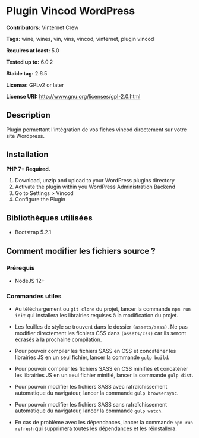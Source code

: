 # Plugin Vincod WordPress

**Contributors:** Vinternet Crew

**Tags:** wine, wines, vin, vins, vincod, vinternet, plugin vincod

**Requires at least:** 5.0

**Tested up to:** 6.0.2

**Stable tag:** 2.6.5

**License:** GPLv2 or later

**License URI:** http://www.gnu.org/licenses/gpl-2.0.html

## Description
Plugin permettant l'intégration de vos fiches vincod directement sur votre site Wordpress.

## Installation
**PHP 7+ Required.**

1. Download, unzip and upload to your WordPress plugins directory
2. Activate the plugin within you WordPress Administration Backend
3. Go to Settings > Vincod
4. Configure the Plugin

## Bibliothèques utilisées
* Bootstrap 5.2.1

## Comment modifier les fichiers source ?

### Prérequis
* NodeJS 12+

### Commandes utiles
* Au téléchargement ou `git clone` du projet, lancer la commande `npm run init` qui installera les librairies requises à la modification du projet.

* Les feuilles de style se trouvent dans le dossier `(assets/sass)`. Ne pas modifier directement les fichiers CSS dans `(assets/css)` car ils seront écrasés à la prochaine compilation.

* Pour pouvoir compiler les fichiers SASS en CSS et concaténer les librairies JS en un seul fichier, lancer la commande `gulp build`.

* Pour pouvoir compiler les fichiers SASS en CSS minifiés et concaténer les librairies JS en un seul fichier minifié, lancer la commande `gulp dist`.

* Pour pouvoir modifier les fichiers SASS avec rafraîchissement automatique du navigateur, lancer la commande `gulp browsersync`.

* Pour pouvoir modifier les fichiers SASS sans rafraîchissement automatique du navigateur, lancer la commande `gulp watch`.

* En cas de problème avec les dépendances, lancer la commande `npm run refresh` qui supprimera toutes les dépendances et les réinstallera.
